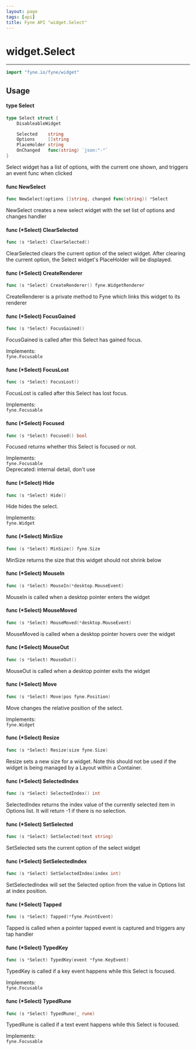 ```yaml
---
layout: page
tags: [api]
title: Fyne API "widget.Select"
---
```


# widget.Select
---
```go
import "fyne.io/fyne/widget"
```

## Usage

#### type Select

```go
type Select struct {
	DisableableWidget

	Selected    string
	Options     []string
	PlaceHolder string
	OnChanged   func(string) `json:"-"`
}
```

Select widget has a list of options, with the current one shown, and triggers an event func when clicked

#### func  NewSelect

```go
func NewSelect(options []string, changed func(string)) *Select
```
NewSelect creates a new select widget with the set list of options and changes handler

#### func (*Select) ClearSelected

```go
func (s *Select) ClearSelected()
```
ClearSelected clears the current option of the select widget. After clearing the current option, the Select widget's PlaceHolder will be displayed.

#### func (*Select) CreateRenderer

```go
func (s *Select) CreateRenderer() fyne.WidgetRenderer
```
CreateRenderer is a private method to Fyne which links this widget to its renderer

#### func (*Select) FocusGained

```go
func (s *Select) FocusGained()
```
FocusGained is called after this Select has gained focus.


<div class="implements">Implements: <code>
fyne.Focusable</code></div>

#### func (*Select) FocusLost

```go
func (s *Select) FocusLost()
```
FocusLost is called after this Select has lost focus.


<div class="implements">Implements: <code>
fyne.Focusable</code></div>

#### func (*Select) Focused

```go
func (s *Select) Focused() bool
```
Focused returns whether this Select is focused or not.


<div class="implements">Implements: <code>
fyne.Focusable</code></div>


<div class="deprecated">
Deprecated: internal detail, don't use</div>

#### func (*Select) Hide

```go
func (s *Select) Hide()
```
Hide hides the select.


<div class="implements">Implements: <code>
fyne.Widget</code></div>

#### func (*Select) MinSize

```go
func (s *Select) MinSize() fyne.Size
```
MinSize returns the size that this widget should not shrink below

#### func (*Select) MouseIn

```go
func (s *Select) MouseIn(*desktop.MouseEvent)
```
MouseIn is called when a desktop pointer enters the widget

#### func (*Select) MouseMoved

```go
func (s *Select) MouseMoved(*desktop.MouseEvent)
```
MouseMoved is called when a desktop pointer hovers over the widget

#### func (*Select) MouseOut

```go
func (s *Select) MouseOut()
```
MouseOut is called when a desktop pointer exits the widget

#### func (*Select) Move

```go
func (s *Select) Move(pos fyne.Position)
```
Move changes the relative position of the select.


<div class="implements">Implements: <code>
fyne.Widget</code></div>

#### func (*Select) Resize

```go
func (s *Select) Resize(size fyne.Size)
```
Resize sets a new size for a widget. Note this should not be used if the widget is being managed by a Layout within a Container.

#### func (*Select) SelectedIndex

```go
func (s *Select) SelectedIndex() int
```
SelectedIndex returns the index value of the currently selected item in Options list. It will return -1 if there is no selection.

#### func (*Select) SetSelected

```go
func (s *Select) SetSelected(text string)
```
SetSelected sets the current option of the select widget

#### func (*Select) SetSelectedIndex

```go
func (s *Select) SetSelectedIndex(index int)
```
SetSelectedIndex will set the Selected option from the value in Options list at index position.

#### func (*Select) Tapped

```go
func (s *Select) Tapped(*fyne.PointEvent)
```
Tapped is called when a pointer tapped event is captured and triggers any tap handler

#### func (*Select) TypedKey

```go
func (s *Select) TypedKey(event *fyne.KeyEvent)
```
TypedKey is called if a key event happens while this Select is focused.


<div class="implements">Implements: <code>
fyne.Focusable</code></div>

#### func (*Select) TypedRune

```go
func (s *Select) TypedRune(_ rune)
```
TypedRune is called if a text event happens while this Select is focused.


<div class="implements">Implements: <code>
fyne.Focusable</code></div>

